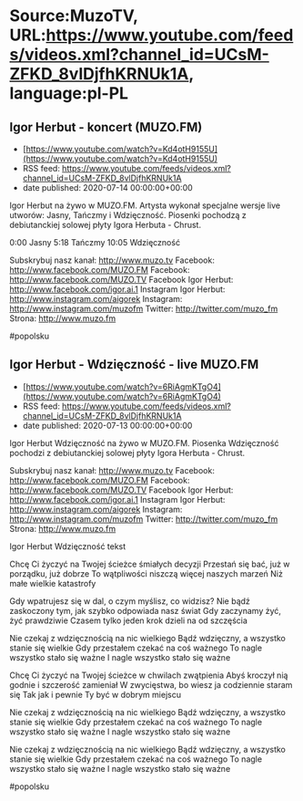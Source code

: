 # Source:MuzoTV, URL:https://www.youtube.com/feeds/videos.xml?channel_id=UCsM-ZFKD_8vlDjfhKRNUk1A, language:pl-PL

## Igor Herbut - koncert (MUZO.FM)
 - [https://www.youtube.com/watch?v=Kd4otH9155U](https://www.youtube.com/watch?v=Kd4otH9155U)
 - RSS feed: https://www.youtube.com/feeds/videos.xml?channel_id=UCsM-ZFKD_8vlDjfhKRNUk1A
 - date published: 2020-07-14 00:00:00+00:00

Igor Herbut na żywo w MUZO.FM. Artysta wykonał specjalne wersje live utworów: Jasny, Tańczmy i Wdzięczność. Piosenki pochodzą z debiutanckiej solowej płyty Igora Herbuta - Chrust. 

0:00 Jasny
5:18 Tańczmy
10:05 Wdzięczność

Subskrybuj nasz kanał: http://www.muzo.tv
Facebook: http://www.facebook.com/MUZO.FM
Facebook: http://www.facebook.com/MUZO.TV
Facebook Igor Herbut: http://www.facebook.com/igor.ai.1
Instagram Igor Herbut: http://www.instagram.com/aigorek
Instagram: http://www.instagram.com/muzofm
Twitter: http://twitter.com/muzo_fm
Strona: http://www.muzo.fm 

#popolsku

## Igor Herbut - Wdzięczność - live MUZO.FM
 - [https://www.youtube.com/watch?v=6RiAgmKTgO4](https://www.youtube.com/watch?v=6RiAgmKTgO4)
 - RSS feed: https://www.youtube.com/feeds/videos.xml?channel_id=UCsM-ZFKD_8vlDjfhKRNUk1A
 - date published: 2020-07-13 00:00:00+00:00

Igor Herbut Wdzięczność na żywo w MUZO.FM. Piosenka Wdzięczność pochodzi z debiutanckiej solowej płyty Igora Herbuta - Chrust. 

Subskrybuj nasz kanał: http://www.muzo.tv
Facebook: http://www.facebook.com/MUZO.FM
Facebook: http://www.facebook.com/MUZO.TV
Facebook Igor Herbut: http://www.facebook.com/igor.ai.1
Instagram Igor Herbut: http://www.instagram.com/aigorek
Instagram: http://www.instagram.com/muzofm
Twitter: http://twitter.com/muzo_fm
Strona: http://www.muzo.fm


Igor Herbut Wdzięczność tekst


Chcę Ci życzyć na Twojej ścieżce śmiałych decyzji
Przestań się bać, już w porządku, już dobrze
To wątpliwości niszczą więcej naszych marzeń
Niż małe wielkie katastrofy

Gdy wpatrujesz się w dal, o czym myślisz, co widzisz?
Nie bądź zaskoczony tym, jak szybko odpowiada nasz świat
Gdy zaczynamy żyć, żyć prawdziwie
Czasem tylko jeden krok dzieli na od szczęścia

Nie czekaj z wdzięcznością na nic wielkiego
Bądź wdzięczny, a wszystko stanie się wielkie
Gdy przestałem czekać na coś ważnego
To nagle wszystko stało się ważne
I nagle wszystko stało się ważne

Chcę Ci życzyć na Twojej ścieżce w chwilach zwątpienia
Abyś kroczył nią godnie i szczerość zamieniał
W zwycięstwa, bo wiesz ja codziennie staram się
Tak jak i pewnie Ty być w dobrym miejscu

Nie czekaj z wdzięcznością na nic wielkiego
Bądź wdzięczny, a wszystko stanie się wielkie
Gdy przestałem czekać na coś ważnego
To nagle wszystko stało się ważne
I nagle wszystko stało się ważne

Nie czekaj z wdzięcznością na nic wielkiego
Bądź wdzięczny, a wszystko stanie się wielkie
Gdy przestałem czekać na coś ważnego
To nagle wszystko stało się ważne
I nagle wszystko stało się ważne 

#popolsku

